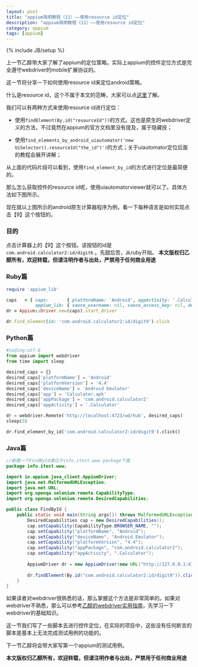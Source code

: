 ```yaml
---
layout: post
title: "appium简明教程（11）——使用resource id定位"
description: "appium简明教程（11）——使用resource id定位"
category: appium 
tags: [appium]
---
```

{% include JB/setup %}

上一节乙醇带大家了解了appium的定位策略。实际上appium的控件定位方式是完全遵守webdriver的mobile扩展协议的。

这一节将分享一下如何使用resource id来定位android策略。

什么是resource id，这个不属于本文的范畴，大家可以点[这里](http://developer.android.com/guide/topics/resources/accessing-resources.html)了解。

我们可以有两种方式来使用resource id进行定位：

* 使用```findElement(By.id("resourceId"))```的方式。这也是原生的webdriver定义的方法，不过竟然在appium的官方文档里没有提及，属于隐藏技；

* 使用```find_elements_by_android_uiautomator('new UiSelector().resourceId("the_id")')```的方式；关于uiautomator定位后面的教程会展开讲解；

从上面的代码片段可以看到，使用```find_element_by_id```的方式进行定位是最简便的。

那么怎么获取控件的resource id呢，使用uiautomatorviewer就可以了。具体方法如下图所示。


现在就以上图所示的android原生计算器程序为例，看一下每种语言是如何实现点击【9】这个按钮的。

### 目的

点击计算器上的【9】这个按钮。该按钮的id是```com.android.calculator2:id/digit6``` 。先甜后苦，从ruby开始。
**本文版权归乙醇所有，欢迎转载，但请注明作者与出处，严禁用于任何商业用途**

### Ruby篇

```ruby
require 'appium_lib'

caps   = { caps:       { platformName: 'Android', appActivity: '.Calculator', appPackage: 'com.android.calculator2' },
           appium_lib: { sauce_username: nil, sauce_access_key: nil, debug: true} }
dr = Appium::Driver.new(caps).start_driver

dr.find_element(id: 'com.android.calculator2:id/digit9').click
```

### Python篇

```python
#coding:utf-8
from appium import webdriver
from time import sleep

desired_caps = {}
desired_caps['platformName'] = 'Android'
desired_caps['platformVersion'] = '4.4'
desired_caps['deviceName'] = 'Android Emulator'
desired_caps['app'] = 'Calculator.apk'
desired_caps['appPackage'] = 'com.android.calculator2'
desired_caps['appActivity'] = '.Calculator'

dr = webdriver.Remote('http://localhost:4723/wd/hub', desired_caps)
sleep(3)

dr.find_element_by_id('com.android.calculator2:id/digit9').click()

```


### Java篇

```java
//新建一个FindById类位于info.itest.www package下面
package info.itest.www;

import io.appium.java_client.AppiumDriver;
import java.net.MalformedURLException;
import java.net.URL;
import org.openqa.selenium.remote.CapabilityType;
import org.openqa.selenium.remote.DesiredCapabilities;

public class FindById {
	public static void main(String args[]) throws MalformedURLException {
		DesiredCapabilities cap = new DesiredCapabilities();
		cap.setCapability(CapabilityType.BROWSER_NAME, "");
		cap.setCapability("platformName", "Android");
		cap.setCapability("deviceName", "Android Emulator");
		cap.setCapability("platformVersion", "4.4");
		cap.setCapability("appPackage", "com.android.calculator2");
		cap.setCapability("appActivity", ".Calculator");
		
		AppiumDriver dr = new AppiumDriver(new URL("http://127.0.0.1:4723/wd/hub"), cap);
		
		dr.findElement(By.id("com.android.calculator2:id/digit9")).click();
	}
}

```

如果读者对webdriver很熟悉的话，那么掌握这个方法是非常简单的。如果对webdriver不熟悉，那么可以参考[乙醇的webdriver实用指南](https://github.com/easonhan007/webdriver_guide/blob/master/README.md)，先学习一下webdriver的基础知识。

这一节我们写了一些脚本去进行控件定位，在实际的项目中，这些没有任何断言的脚本是基本上无法完成测试用例的功能的。

下一节乙醇将会带大家写第一个appium的测试用例。

**本文版权归乙醇所有，欢迎转载，但请注明作者与出处，严禁用于任何商业用途**